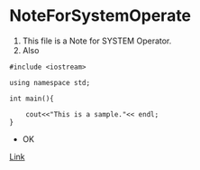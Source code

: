 # NoteForSystemOperate
1. This file is a Note for SYSTEM Operator.
2. Also 

```
#include <iostream>

using namespace std;

int main(){

    cout<<"This is a sample."<< endl;    
}
```

- OK

[Link](www.github.com)

